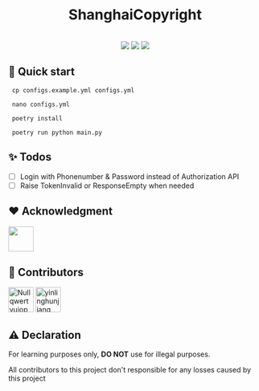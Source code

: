 <div align=center><h1>ShanghaiCopyright</h1></center>

<br>

<img src="https://img.shields.io/static/v1?label=python&message=3.10+&color=green"/>
<img src="https://img.shields.io/static/v1?label=License&message=AGPL-3.0&color=red"/>
<img src="https://img.shields.io/static/v1?label=code style&message=Black&color=black"/>

</div>

## 📕 Quick start

     cp configs.example.yml configs.yml

     nano configs.yml

     poetry install

     poetry run python main.py

## ✨ Todos

- [ ] Login with Phonenumber & Password instead of Authorization API
- [ ] Raise TokenInvalid or ResponseEmpty when needed

## ❤ Acknowledgment

<img src="https://avatars.githubusercontent.com/u/65386393?v=4" width="50px" height="50px"/>

## 🙇‍ Contributors

<img src="https://avatars.githubusercontent.com/u/49110142?v=4" alt="Nullqwertyuiop" width="50px" height="50px"/> <img src="https://avatars.githubusercontent.com/u/68178871?v=4" alt="yinlinghunjiang" width="50px" height="50px"/>

## ⚠ Declaration

For learning purposes only, **DO NOT** use for illegal purposes.

All contributors to this project don't responsible for any losses caused by this project